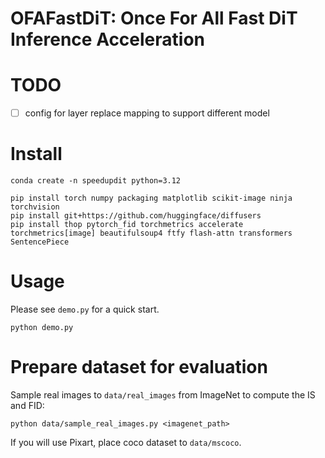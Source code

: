 # OFAFastDiT: Once For All Fast DiT Inference Acceleration

# TODO
- [ ] config for layer replace mapping to support different model

# Install

```
conda create -n speedupdit python=3.12
```


```
pip install torch numpy packaging matplotlib scikit-image ninja torchvision
pip install git+https://github.com/huggingface/diffusers
pip install thop pytorch_fid torchmetrics accelerate torchmetrics[image] beautifulsoup4 ftfy flash-attn transformers SentencePiece
```

# Usage

Please see `demo.py` for a quick start.
```
python demo.py
```


# Prepare dataset for evaluation

Sample real images to `data/real_images` from ImageNet to compute the IS and FID:
```
python data/sample_real_images.py <imagenet_path>
```

If you will use Pixart, place coco dataset to `data/mscoco`.

